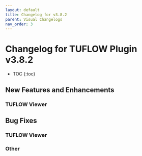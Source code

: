 ```yaml
---
layout: default
title: Changelog for v3.8.2
parent: Visual Changelogs
nav_order: 3
---
```


# Changelog for TUFLOW Plugin v3.8.2

* TOC
{:toc}

<!--
<video style="max-width:640px" controls>
  <source src="assets/test.mp4" type="video/mp4">
</video>
-->

## New Features and Enhancements

### TUFLOW Viewer

## Bug Fixes

### TUFLOW Viewer

### Other
